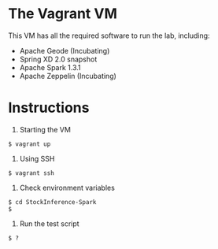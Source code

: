 # The Vagrant VM

This VM has all the required software to run the lab, including:

* Apache Geode (Incubating)
* Spring XD 2.0 snapshot
* Apache Spark 1.3.1
* Apache Zeppelin (Incubating)

# Instructions

1. Starting the VM
```
$ vagrant up
```
1. Using SSH
```
$ vagrant ssh
```
1. Check environment variables
```
$ cd StockInference-Spark
$
```
1. Run the test script
```
$ ?
```
